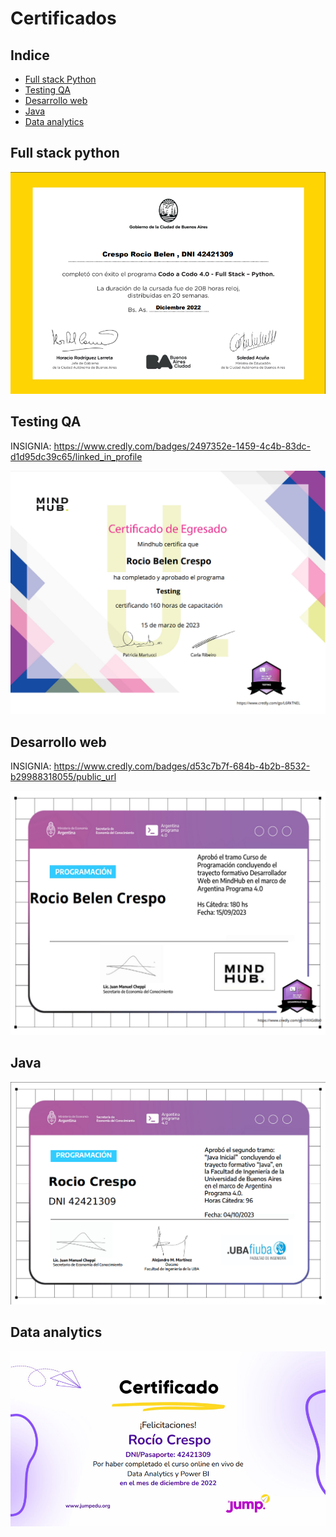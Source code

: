 # Certificados

## Indice
* [Full stack Python](#full-stack-python)
* [Testing QA](#testing-qa)
* [Desarrollo web](#desarrollo-web)
* [Java](#java)
* [Data analytics](#data-analytics)

## Full stack python
![Imagenes_certificados](/imagenes_certificados/python.png)

## Testing QA
INSIGNIA: https://www.credly.com/badges/2497352e-1459-4c4b-83dc-d1d95dc39c65/linked_in_profile

![Imagenes_certificados](/imagenes_certificados/testing.png)

## Desarrollo web
INSIGNIA: https://www.credly.com/badges/d53c7b7f-684b-4b2b-8532-b29988318055/public_url

![Imagenes_certificados](/imagenes_certificados/desarrollo.png)

## Java
![Imagenes_certificados](/imagenes_certificados/java.png)

## Data analytics
![Imagenes_certificados](/imagenes_certificados/data.png)
